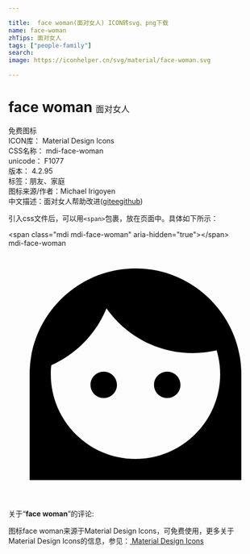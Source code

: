 ```yaml
---

title:  face woman(面对女人) ICON转svg、png下载
name: face-woman
zhTips: 面对女人
tags: ["people-family"]
search: 
image: https://iconhelper.cn/svg/material/face-woman.svg

---
```


# face woman  <small style="font-size: 60%;font-weight: 100">面对女人</small>


<div class="detail-page">
<p>
<span><span class="badge-success badge">免费图标</span> </span>
<br/>
<span>
ICON库：
<span class="badge-secondary badge">Material Design Icons</span> 
</span>
<br/>
<span>
CSS名称：
<span class="badge-secondary badge">mdi-face-woman</span> 
</span>
<br/>
<span>
unicode：
<span class="badge-secondary badge">F1077</span> 
<copy-btn content='F1077' btn-title=""></copy-btn>
<copy-btn :content='String.fromCodePoint(parseInt("F1077", 16))' btn-title="复制U"></copy-btn>
</span>
<br/>
<span>
版本：
<span class="badge-secondary badge">4.2.95</span> 
</span><br/><span>标签：<span class="badge-light badge"><router-link to="/tags/people-family.html">朋友、家庭</router-link></span></span>
<br/>
<span>图标来源/作者：<span class="badge-light badge">Michael Irigoyen</span></span> 
<br/>
<span class="zh-detail">中文描述：<span class="badge-primary badge">面对女人</span><span class="help-link"><span>帮助改进</span>(<a href="https://gitee.com/liuwave/icon-helper/edit/master/json/material/face-woman.json" target="_blank" rel="noopener noreferrer">gitee</a><a href="https://github.com/liuwave/icon-helper/edit/master/json/material/face-woman.json" target="_blank" rel="noopener noreferrer">github</a></span>)</span><br/>
</p>
</div>
<div class="alert alert-dark">
  <i class="mdi mdi-face-woman mdi-48px"></i>
  <i class="mdi mdi-face-woman mdi-36px"></i>
  <i class="mdi mdi-face-woman mdi-24px"></i>
  <i class="mdi mdi-face-woman mdi-18px"></i>
</div>
<div>
  <p>引入css文件后，可以用<code>&lt;span&gt;</code>包裹，放在页面中。具体如下所示：    
  </p>
  <div class="alert alert-primary" style="font-size: 14px">
    &lt;span class="mdi mdi-face-woman" aria-hidden="true"&gt;&lt;/span&gt;
    <copy-btn content='<span class="mdi mdi-face-woman" aria-hidden="true"></span>'></copy-btn>
  </div>
  <div class="alert alert-secondary">
    <i class="mdi mdi-face-woman"
    style="font-size: 24px"
    aria-hidden="true"></i> mdi-face-woman
    <copy-btn content="mdi-face-woman" btn-title="复制图标名称"></copy-btn>
  </div>
</div>
<div id="svg" class="svg-wrap">
<svg xmlns="http://www.w3.org/2000/svg" viewBox="0 0 24 24"><path d="M13.75 13C13.75 12.31 14.31 11.75 15 11.75S16.25 12.31 16.25 13 15.69 14.25 15 14.25 13.75 13.69 13.75 13M22 12V22H2V12C2 6.5 6.5 2 12 2S22 6.5 22 12M4 12C4 16.41 7.59 20 12 20S20 16.41 20 12C20 11.21 19.88 10.45 19.67 9.74C18.95 9.91 18.2 10 17.42 10C14.05 10 11.07 8.33 9.26 5.77C8.28 8.16 6.41 10.09 4.05 11.14C4 11.42 4 11.71 4 12M9 14.25C9.69 14.25 10.25 13.69 10.25 13S9.69 11.75 9 11.75 7.75 12.31 7.75 13 8.31 14.25 9 14.25Z" /></svg>
</div>
<detail full-name='mdi-face-woman'></detail>
<div class="icon-detail__container">
<p>关于“<b>face woman</b>”的评论:</p>
</div>
<Vssue title="关于“face woman”的评论" />    
<div><p>图标face woman来源于Material Design Icons，可免费使用，更多关于 Material Design Icons的信息，参见：<a target="_blank" href="https://iconhelper.cn/material.html"> Material Design Icons</a>
</p></div>
